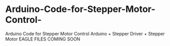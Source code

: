 # Arduino-Code-for-Stepper-Motor-Control-
Arduino Code for Stepper Motor Control 
Arduino + Stepper Driver + Stepper Motor
EAGLE FILES COMING SOON 
